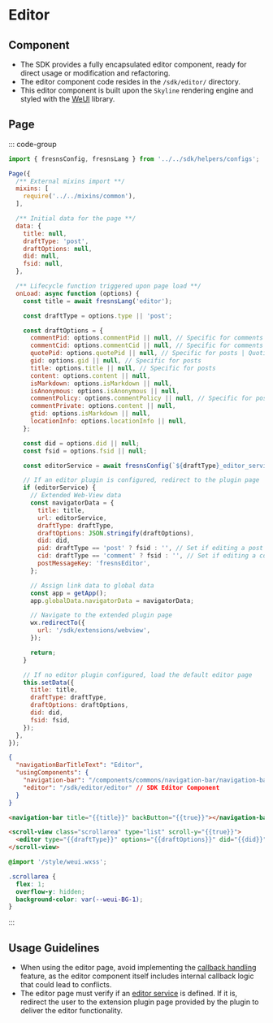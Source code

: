# Editor

## Component

- The SDK provides a fully encapsulated editor component, ready for direct usage or modification and refactoring.
- The editor component code resides in the `/sdk/editor/` directory.
- This editor component is built upon the `Skyline` rendering engine and styled with the [WeUI](https://github.com/Tencent/weui-wxss) library.

## Page

::: code-group
```js [index.js]
import { fresnsConfig, fresnsLang } from '../../sdk/helpers/configs';

Page({
  /** External mixins import **/
  mixins: [
    require('../../mixins/common'),
  ],

  /** Initial data for the page **/
  data: {
    title: null,
    draftType: 'post',
    draftOptions: null,
    did: null,
    fsid: null,
  },

  /** Lifecycle function triggered upon page load **/
  onLoad: async function (options) {
    const title = await fresnsLang('editor');

    const draftType = options.type || 'post';

    const draftOptions = {
      commentPid: options.commentPid || null, // Specific for comments | Set if commenting on a post
      commentCid: options.commentCid || null, // Specific for comments | Set if replying to a comment
      quotePid: options.quotePid || null, // Specific for posts | Quoting a post
      gid: options.gid || null, // Specific for posts
      title: options.title || null, // Specific for posts
      content: options.content || null,
      isMarkdown: options.isMarkdown || null,
      isAnonymous: options.isAnonymous || null,
      commentPolicy: options.commentPolicy || null, // Specific for posts
      commentPrivate: options.content || null,
      gtid: options.isMarkdown || null,
      locationInfo: options.locationInfo || null,
    };

    const did = options.did || null;
    const fsid = options.fsid || null;

    const editorService = await fresnsConfig(`${draftType}_editor_service`);

    // If an editor plugin is configured, redirect to the plugin page
    if (editorService) {
      // Extended Web-View data
      const navigatorData = {
        title: title,
        url: editorService,
        draftType: draftType,
        draftOptions: JSON.stringify(draftOptions),
        did: did,
        pid: draftType == 'post' ? fsid : '', // Set if editing a post
        cid: draftType == 'comment' ? fsid : '', // Set if editing a comment
        postMessageKey: 'fresnsEditor',
      };

      // Assign link data to global data
      const app = getApp();
      app.globalData.navigatorData = navigatorData;

      // Navigate to the extended plugin page
      wx.redirectTo({
        url: '/sdk/extensions/webview',
      });

      return;
    }

    // If no editor plugin configured, load the default editor page
    this.setData({
      title: title,
      draftType: draftType,
      draftOptions: draftOptions,
      did: did,
      fsid: fsid,
    });
  },
});
```

```json [index.json]
{
  "navigationBarTitleText": "Editor",
  "usingComponents": {
    "navigation-bar": "/components/commons/navigation-bar/navigation-bar",
    "editor": "/sdk/editor/editor" // SDK Editor Component
  }
}
```

```html [index.wxml]
<navigation-bar title="{{title}}" backButton="{{true}}"></navigation-bar>

<scroll-view class="scrollarea" type="list" scroll-y="{{true}}">
  <editor type="{{draftType}}" options="{{draftOptions}}" did="{{did}}" fsid="{{fsid}}"></editor>
</scroll-view>
```

```css [index.wxss]
@import '/style/weui.wxss';

.scrollarea {
  flex: 1;
  overflow-y: hidden;
  background-color: var(--weui-BG-1);
}
```
:::

## Usage Guidelines

- When using the editor page, avoid implementing the [callback handling](extensions.md#callback-handling) feature, as the editor component itself includes internal callback logic that could lead to conflicts.
- The editor page must verify if an [editor service](../../reference/configs.md#publish) is defined. If it is, redirect the user to the extension plugin page provided by the plugin to deliver the editor functionality.
